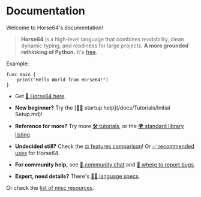 
<!-- For license of this file, see LICENSE.md in the base dir. -->

Documentation
=============

Welcome to Horse64's documentation!

> **Horse64** is a high-level language that combines readability, clean dynamic
  typing, and readiness for large projects. **A more grounded rethinking
  of Python.** It's [free](
  https://horse64.org/download).

Example:

```Horse64
func main {
    print("Hello World from Horse64!")
}
```

- Get [📩 Horse64 here](https://horse64.org/download).

- **New beginner?**
  Try the [🦸‍♀️ startup help](/docs/Tutorials/Initial Setup.md)!

- **Reference for more?**
  Try more [🛠️ tutorials](
  /docs/Tutorials/Start), or the
  [🌍 standard library listing](/docs/FIXME).

- **Undecided still?**
  Check the [⚖️ features comparison](/docs/Features.md)! Or
  [✅ recommended uses](
  /docs/Features.md#when-to-use-horse64) for Horse64.

- **For community help,** see
  [💬 community chat](https://horse64.org/chat) and
  [🐞 where to report bugs](/docs/Resources.md#report-bugs).

- **Expert, need details?**
  There's [👩‍🔬 language specs](
  /docs/Language%20Specs/Overview.md).

Or check the [list of misc resources](/docs/Resources.md).


